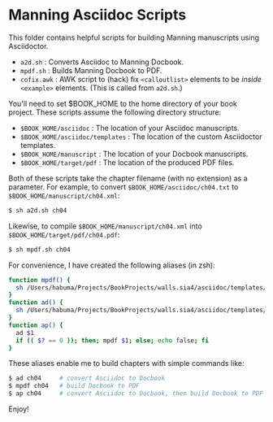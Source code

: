 Manning Asciidoc Scripts
========================
This folder contains helpful scripts for building Manning manuscripts using Asciidoctor.

- `a2d.sh` : Converts Asciidoc to Manning Docbook.
- `mpdf.sh` : Builds Manning Docbook to PDF.
- `cofix.awk` : AWK script to (hack) fix `<calloutlist>` elements to be *inside* `<example>` elements. (This is called from `a2d.sh`.)

You'll need to set $BOOK_HOME to the home directory of your book project. These scripts assume the following directory structure:

- `$BOOK_HOME/asciidoc` : The location of your Asciidoc manuscripts.
- `$BOOK_HOME/asciidoc/templates` : The location of the custom Asciidoctor templates.
- `$BOOK_HOME/manuscript` : The location of your Docbook manuscripts.
- `$BOOK_HOME/target/pdf` : The location of the produced PDF files.

Both of these scripts take the chapter filename (with no extension) as a parameter. For example, to convert `$BOOK_HOME/asciidoc/ch04.txt` to `$BOOK_HOME/manuscript/ch04.xml`:

```sh
$ sh a2d.sh ch04
```

Likewise, to compile `$BOOK_HOME/manuscript/ch04.xml` into `$BOOK_HOME/target/pdf/ch04.pdf`:

```sh
$ sh mpdf.sh ch04
```

For convenience, I have created the following aliases (in zsh):

```sh
function mpdf() {
  sh /Users/habuma/Projects/BookProjects/walls.sia4/asciidoc/templates/scripts/mpdf.sh $1; 
}
function ad() {
  sh /Users/habuma/Projects/BookProjects/walls.sia4/asciidoc/templates/scripts/a2d.sh $1; 
}
function ap() {
  ad $1
  if (( $? == 0 )); then; mpdf $1; else; echo false; fi
}
```

These aliases enable me to build chapters with simple commands like:

```sh
$ ad ch04     # convert Asciidoc to Docbook
$ mpdf ch04   # build Docbook to PDF
$ ap ch04     # convert Asciidoc to Docbook, then build Docbook to PDF
```

Enjoy!
